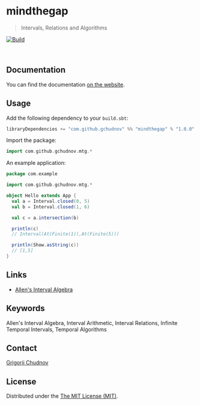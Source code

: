 # mindthegap

> Intervals, Relations and Algorithms

[![Build](https://github.com/gchudnov/mindthegap/actions/workflows/scala.yml/badge.svg)](https://github.com/gchudnov/mindthegap/actions/workflows/scala.yml)

<br clear="right" /><!-- Turn off the wrapping for the logo image. -->

## Documentation

You can find the documentation [on the website](https://gchudnov.github.io/mindthegap/).  

## Usage

Add the following dependency to your `build.sbt`:

```scala
libraryDependencies += "com.github.gchudnov" %% "mindthegap" % "1.0.0"
```

Import the package:

```scala
import com.github.gchudnov.mtg.*
```

An example application:

```scala
package com.example

import com.github.gchudnov.mtg.*

object Hello extends App {
  val a = Interval.closed(0, 5)
  val b = Interval.closed(1, 6)

  val c = a.intersection(b)

  println(c)
  // Interval(At(Finite(1)),At(Finite(5)))

  println(Show.asString(c))
  // [1,5]
}
```

## Links

- [Allen's Interval Algebra](https://www.ics.uci.edu/~alspaugh/cls/shr/allen.html)

## Keywords

Allen's Interval Algebra, Interval Arithmetic, Interval Relations, Infinite Temporal Intervals, Temporal Algorithms

## Contact

[Grigorii Chudnov](mailto:g.chudnov@gmail.com)

## License

Distributed under the [The MIT License (MIT)](LICENSE).

